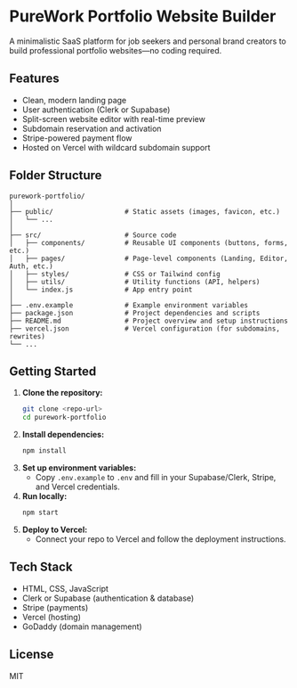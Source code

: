 # PureWork Portfolio Website Builder

A minimalistic SaaS platform for job seekers and personal brand creators to build professional portfolio websites—no coding required.

## Features
- Clean, modern landing page
- User authentication (Clerk or Supabase)
- Split-screen website editor with real-time preview
- Subdomain reservation and activation
- Stripe-powered payment flow
- Hosted on Vercel with wildcard subdomain support

## Folder Structure
```
purework-portfolio/
│
├── public/                  # Static assets (images, favicon, etc.)
│   └── ...
│
├── src/                     # Source code
│   ├── components/          # Reusable UI components (buttons, forms, etc.)
│   ├── pages/               # Page-level components (Landing, Editor, Auth, etc.)
│   ├── styles/              # CSS or Tailwind config
│   ├── utils/               # Utility functions (API, helpers)
│   └── index.js             # App entry point
│
├── .env.example             # Example environment variables
├── package.json             # Project dependencies and scripts
├── README.md                # Project overview and setup instructions
├── vercel.json              # Vercel configuration (for subdomains, rewrites)
└── ...
```

## Getting Started

1. **Clone the repository:**
   ```sh
   git clone <repo-url>
   cd purework-portfolio
   ```
2. **Install dependencies:**
   ```sh
   npm install
   ```
3. **Set up environment variables:**
   - Copy `.env.example` to `.env` and fill in your Supabase/Clerk, Stripe, and Vercel credentials.
4. **Run locally:**
   ```sh
   npm start
   ```
5. **Deploy to Vercel:**
   - Connect your repo to Vercel and follow the deployment instructions.

## Tech Stack
- HTML, CSS, JavaScript
- Clerk or Supabase (authentication & database)
- Stripe (payments)
- Vercel (hosting)
- GoDaddy (domain management)

## License
MIT 